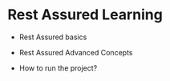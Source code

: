 # Rest Assured Learning

- Rest Assured basics
- Rest Assured Advanced Concepts

- How to run the project?